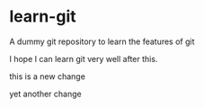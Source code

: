 # learn-git
A dummy git repository to learn the features of git

I hope I can learn git very well after this.

this is a new change

yet another change